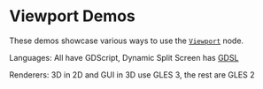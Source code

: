 # Viewport Demos

These demos showcase various ways to use the
[`Viewport`](https://docs.godotengine.org/en/stable/classes/class_viewport.html) node.

Languages: All have GDScript, Dynamic Split Screen has
[GDSL](https://docs.godotengine.org/en/latest/tutorials/shading/shading_reference/shading_language.html)

Renderers: 3D in 2D and GUI in 3D use GLES 3, the rest are GLES 2
